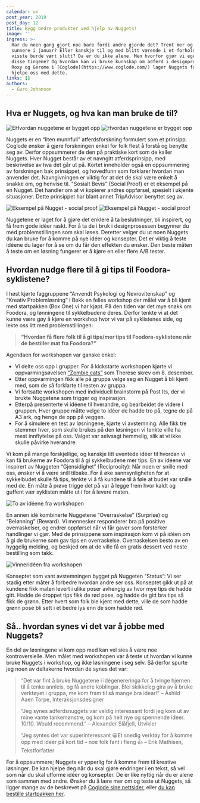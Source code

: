 ```yaml
---
calendar: ux
post_year: 2019
post_day: 12
title: Bygg bedre produkter ved hjelp av Nuggets!
image: ''
ingress: >-
  Har du noen gang gjort noe bare fordi andre gjorde det? Trent mer og spist
  sunnere i januar? Eller kanskje til og med blitt værende i et forhold du
  visste burde vært slutt? Da er du ikke alene. Men hvorfor gjør vi egentlig
  disse tingene? Og hvordan kan vi bruke kunnskap om adferd i designprosessen?
  Roxy og Gerome i [Coglode](https://www.coglode.com/) lager Nuggets for å
  hjelpe oss med dette.
links: []
authors:
  - Guro Johanson
---
```

## Hva er Nuggets, og hva kan man bruke de til?

<img class="light-theme-image" src="https://i.ibb.co/NW3gZh1/The-nuggets-light.png" alt="EHvordan nuggetene er bygget opp"/>

<img class="dark-theme-image" src="https://i.ibb.co/7NYGyWr/The-nuggets-dark.png" alt="Hvordan nuggetene er bygget opp"/>

Nuggets er en “liten munnfull” atferdsforskning formulert som et prinsipp. Coglode ønsker å gjøre forskningen enkel for folk flest å forstå og benytte seg av. Derfor oppsummerer de den på praktiske kort som de kaller Nuggets. Hver Nugget består av et navngitt atferdsprinsipp, med beskrivelse av hva det går ut på. Kortet inneholder også en oppsummering av forskningen bak prinsippet, og hovedfunn som forklarer hvordan man anvender det. Navngivningen er viktig for at det de skal være enkelt å snakke om, og henvise til. "Sosialt Bevis" (Social Proof) er et eksempel på en Nugget. Det handler om at vi kopierer andres oppførsel, spesielt i ukjente situasjoner. Dette prinsippet har blant annet TripAdvisor benyttet seg av. 

<img class="light-theme-image" src="https://i.ibb.co/GT926Pr/Social-proof-light.png" alt="Eksempel på Nugget - social proof"/>

<img class="dark-theme-image" src="https://i.ibb.co/znhdLFh/Social-proof-dark.png" alt="Eksempel på Nugget - social proof"/>

Nuggetene er laget for å gjøre det enklere å ta beslutninger, bli inspirert, og få frem gode idéer raskt. For å ta de i bruk i designprosessen begynner du med problemstillingen som skal løses. Deretter velger du ut noen Nuggets du kan bruke for å komme på nye idéer og konsepter. Det er viktig å teste idéene du lager for å se om du får den effekten du ønsker. Den beste måten å teste om en løsning fungerer er å kjøre en eller flere A/B tester. 



## Hvordan nudge flere til å gi tips til Foodora-syklistene?

I høst kjørte faggruppene “Anvendt Psykologi og Nevrovitenskap” og “Kreativ Problemløsning” i Bekk en felles workshop der målet var å bli kjent med startpakken (Box One) vi har kjøpt. På den tiden var det mye snakk om Foodora, og lønningene til sykkelbudene deres. Derfor tenkte vi at det kunne være gøy å kjøre en workshop hvor vi var på syklistenes side, og lekte oss litt med problemstillingen: 

> **“Hvordan få flere folk til å gi tips/mer tips til Foodora-syklistene når de bestiller mat fra Foodora?”**

Agendaen for workshopen var ganske enkel:

* Vi delte oss opp i grupper. For å kickstarte workshopen kjørte vi oppvarmingsøvelsen [“Zombie cats”](https://ux.christmas/2019/8) som Therese skrev om 8. desember.
* Etter oppvarmingen fikk alle på gruppa velge seg en Nugget å bli kjent med, som de så forklarte til resten av gruppa. 
* Vi fortsatte workshopen med individuell brainstorm på Post Its, der vi brukte Nuggetene som trigger og inspirasjon. 
* Etterpå presenterte vi idéene til hverandre, og bearbeidet de videre i gruppen. Hver gruppe måtte velge to idéer de hadde tro på, tegne de på A3 ark, og henge de opp på veggen. 
* For å simulere en test av løsningene, kjørte vi avstemning. Alle fikk tre stemmer hver, som skulle brukes på den løsningen vi tenkte ville ha mest innflytelse på oss. Valget var selvsagt hemmelig, slik at vi ikke skulle påvirke hverandre. 

Vi kom på mange forskjellige, og kanskje litt uventede idéer til hvordan vi kan få brukerne av Foodora til å gi sykkelbudene mer tips. En av idéene var inspirert av Nuggeten “Gjensidighet” (Reciprocity): Når noen er snille med oss, ønsker vi å være snill tilbake. For å øke sannsynligheten for at sykkelbudet skulle få tips, tenkte vi å få kundene til å føle at budet var snille med de. En måte å prøve trigge det på var å legge frem hvor kaldt og guffent vær syklisten måtte ut i for å levere maten. 

![To av idéene fra workshopen](https://i.ibb.co/qykc1My/Ide-nr-1-og-2.png "To av idéene fra workshopen")

En annen idé kombinerte Nuggetene “Overraskelse” (Surprise) og “Belønning” (Reward). Vi mennesker responderer bra på positive overraskelser, og endrer oppførsel når vi får gaver som forsterker handlinger vi gjør. Med de prinsippene som inspirasjon kom vi på idéen om å gi de brukerne som gav tips en overraskelse. Overraskelsen besto av en hyggelig melding, og beskjed om at de ville få en gratis dessert ved neste bestilling som takk.

![Vinneridéen fra workshopen](https://i.ibb.co/QMN3nNf/Vinnerideen.png "Vinneridéen fra workshopen")

Konseptet som vant avstemningen bygget på Nuggeten “Status”: Vi ser stadig etter måter å forbedre hvordan andre ser oss. Konseptet gikk ut på at kundene fikk maten levert i ulike poser avhengig av hvor mye tips de hadde gitt. Hadde de droppet tips fikk de rød pose, og hadde de gitt bra tips så fikk de grønn. Etter hvert som folk ble kjent med dette, ville de som hadde grønn pose bli sett i et bedre lys enn de som hadde rød. 



## Så.. hvordan synes vi det var å jobbe med Nuggets?

En del av løsningene vi kom opp med kan vel sies å være noe kontroversielle. Men målet med workshopen var å teste ut hvordan vi kunne bruke Nuggets i workshop, og ikke løsningene i seg selv. Så derfor spurte jeg noen av deltakerne hvordan de synes det var:

> “Det var fint å bruke Nuggetene i idégenereringa for å tvinge hjernen til å tenke annleis, og få andre koblingar. Blei skikkeleg gira av å bruke verktøyet i gruppa, me kom fram til så mange bra idear!” 
> – Åshild Aaen Torpe, Interaksjonsdesigner 
>
> “Jeg synes adferdsnuggets var veldig interessant fordi jeg kom ut av mine vante tankemønstre, og kom på helt nye og spennende ideer. 10/10. Would recommend.” 
> – Alexander Slåfjell, Utvikler
>
> “Jeg syntes det var superinteressant 😀Et snedig verktøy for å komme opp med ideer på kort tid – noe folk fant i fleng 👍 
> – Erik Mathisen, Tekstforfatter

For å oppsummere; Nuggets er ypperlig for å komme frem til kreative løsninger. De kan hjelpe deg når du skal gjøre endringer i en tekst, så vel som når du skal utforme idéer og konsepter. De er like nyttig når du er alene som sammen med andre. Ønsker du å lære mer om og teste ut Nuggets, så ligger mange av de beskrevet på [Coglode sine nettsider](https://www.coglode.com/), eller [du kan bestille startpakken her](https://www.coglode.com/nuggets/pricing).
